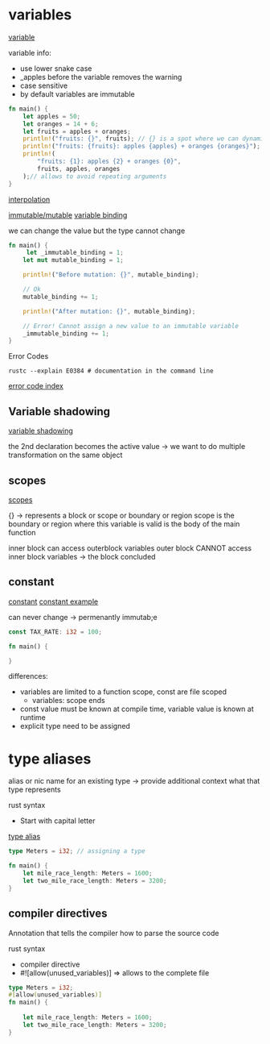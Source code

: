 # variables

[variable](https://doc.rust-lang.org/book/ch02-00-guessing-game-tutorial.html#storing-values-with-variables)

variable info:
- use lower snake case
- _apples before the variable removes the warning
- case sensitive
- by default variables are immutable

```rust
fn main() {
    let apples = 50;
    let oranges = 14 + 6;
    let fruits = apples + oranges;
    println!("fruits: {}", fruits); // {} is a spot where we can dynamic content -> interpolate; for each curly brace we need a argument
    println!("fruits: {fruits}: apples {apples} + oranges {oranges}"); // alternative syntax
    println!(
        "fruits: {1}: apples {2} + oranges {0}",
        fruits, apples, oranges
    );// allows to avoid repeating arguments
}
```

[interpolation](https://doc.rust-lang.org/book/ch02-00-guessing-game-tutorial.html#printing-values-with-println-placeholders)

[immutable/mutable](https://doc.rust-lang.org/book/ch03-01-variables-and-mutability.html#variables-and-mutability)
[variable binding](https://doc.rust-lang.org/rust-by-example/variable_bindings/mut.html)

we can change the value but the type cannot change

```rust
fn main() {
     let _immutable_binding = 1;
    let mut mutable_binding = 1;

    println!("Before mutation: {}", mutable_binding);

    // Ok
    mutable_binding += 1;

    println!("After mutation: {}", mutable_binding);

    // Error! Cannot assign a new value to an immutable variable
    _immutable_binding += 1;
}
```

Error Codes

```shell
rustc --explain E0384 # documentation in the command line
```

[error code index](https://doc.rust-lang.org/error_codes/error-index.html)

## Variable shadowing

[variable shadowing](https://doc.rust-lang.org/book/ch03-01-variables-and-mutability.html#shadowing)

the 2nd declaration becomes the active value
-> we want to do multiple transformation on the same object

## scopes

[scopes](https://doc.rust-lang.org/rust-by-example/variable_bindings/scope.html)

{} -> represents a block or scope or boundary or region
scope is the boundary or region where this variable is valid is the body of the main function

inner block can access outerblock variables
outer block CANNOT access inner block variables -> the block concluded

## constant

[constant](https://doc.rust-lang.org/book/ch03-01-variables-and-mutability.html#constants)
[constant example](https://doc.rust-lang.org/rust-by-example/custom_types/constants.html)

can never change -> permenantly immutab;e

```rust
const TAX_RATE: i32 = 100;

fn main() {

}
```

differences:
- variables are limited to a function scope, const are file scoped
    - variables: scope ends
- const value must be known at compile time, variable value is known at runtime
- explicit type need to be assigned

# type aliases

alias or nic name for an existing type
-> provide additional context what that type represents

rust syntax
- Start with capital letter

[type alias](https://doc.rust-lang.org/rust-by-example/types/alias.html)

```rust
type Meters = i32; // assigning a type

fn main() {
    let mile_race_length: Meters = 1600;
    let two_mile_race_length: Meters = 3200;
}
```

## compiler directives

Annotation that tells the compiler how to parse the source code

rust syntax
- compiler directive 
- #![allow(unused_variables)] => allows to the complete file

```rust
type Meters = i32;
#[allow(unused_variables)]
fn main() {
    
    let mile_race_length: Meters = 1600;
    let two_mile_race_length: Meters = 3200;
}
```

